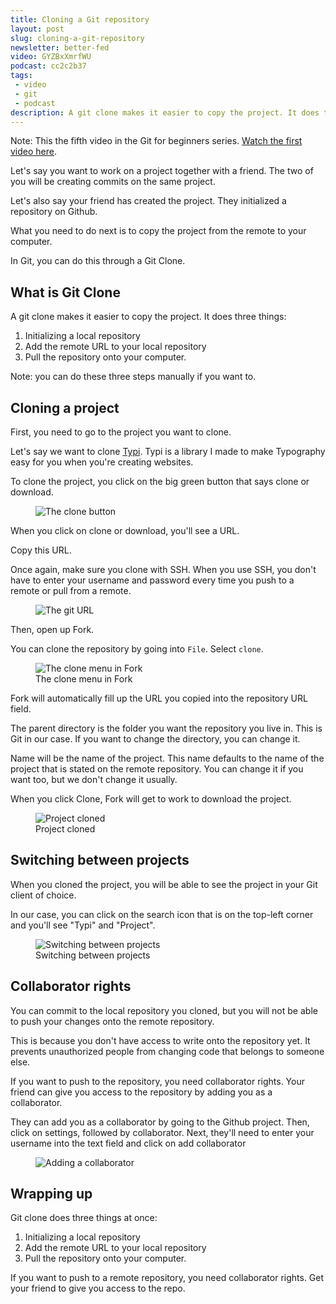 ```yaml
---
title: Cloning a Git repository
layout: post
slug: cloning-a-git-repository
newsletter: better-fed
video: GYZBxXmrfWU
podcast: cc2c2b37
tags:
 - video
 - git
 - podcast
description: A git clone makes it easier to copy the project. It does three things. 1) Initializing a local repository 2) Add the remote URL to your local repository 3) Pull the repository onto your computer.
---
```


Note: This the fifth video in the Git for beginners series. [Watch the first video here][1].

Let's say you want to work on a project together with a friend. The two of you will be creating commits on the same project.

Let's also say your friend has created the project. They initialized a repository on Github.

What you need to do next is to copy the project from the remote to your computer.

In Git, you can do this through a Git Clone.

<!-- more -->

## What is Git Clone

A git clone makes it easier to copy the project. It does three things:

1. Initializing a local repository
2. Add the remote URL to your local repository
3. Pull the repository onto your computer.

Note: you can do these three steps manually if you want to.

## Cloning a project

First, you need to go to the project you want to clone.

Let's say we want to clone [Typi](). Typi is a library I made to make Typography easy for you when you're creating websites.

To clone the project, you click on the big green button that says clone or download.

<figure>
  <img src="/images/2018/git-clone/clone.png" alt="The clone button">
</figure>

When you click on clone or download, you'll see a URL.

Copy this URL.

Once again, make sure you clone with SSH. When you use SSH, you don't have to enter your username and password every time you push to a remote or pull from a remote.

<figure>
  <img src="/images/2018/git-clone/git-url.png" alt="The git URL">
</figure>

Then, open up Fork.

You can clone the repository by going into `File`. Select `clone`.

<figure>
  <img src="/images/2018/git-clone/fork-clone.png" alt="The clone menu in Fork">
  <figcaption aria-hidden>The clone menu in Fork</figcaption>
</figure>

Fork will automatically fill up the URL you copied into the repository URL field.

The parent directory is the folder you want the repository you live in. This is Git in our case. If you want to change the directory, you can change it.

Name will be the name of the project. This name defaults to the name of the project that is stated on the remote repository. You can change it if you want too, but we don't change it usually.

When you click Clone, Fork will get to work to download the project.

<figure>
  <img src="/images/2018/git-clone/cloned.png" alt="Project cloned">
  <figcaption aria-hidden>Project cloned</figcaption>
</figure>

## Switching between projects

When you cloned the project, you will be able to see the project in your Git client of choice.

In our case, you can click on the search icon that is on the top-left corner and you'll see "Typi" and "Project".

<figure>
  <img src="/images/2018/git-clone/switch.png" alt="Switching between projects">
  <figcaption aria-hidden>Switching between projects</figcaption>
</figure>

## Collaborator rights

You can commit to the local repository you cloned, but you will not be able to push your changes onto the remote repository.

This is because you don't have access to write onto the repository yet. It prevents unauthorized people from changing code that belongs to someone else.

If you want to push to the repository, you need collaborator rights. Your friend can give you access to the repository by adding you as a collaborator.

They can add you as a collaborator by going to the Github project. Then, click on settings, followed by collaborator. Next, they'll need to enter your username into the text field and click on add collaborator

<figure>
  <img src="/images/2018/git-clone/collaborator.png" alt="Adding a collaborator">
</figure>

## Wrapping up

Git clone does three things at once:

1. Initializing a local repository
2. Add the remote URL to your local repository
3. Pull the repository onto your computer.

If you want to push to a remote repository, you need collaborator rights. Get your friend to give you access to the repo.

[1]:	/blog/setting-up-git
